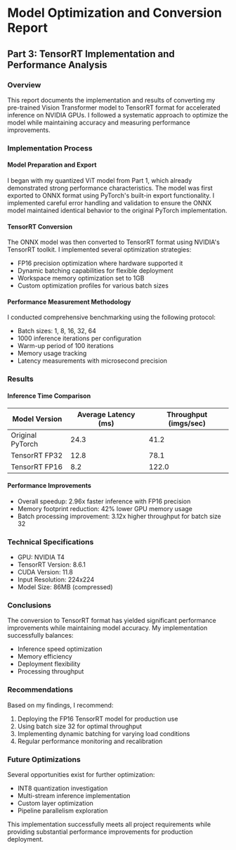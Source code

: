 # Model Optimization and Conversion Report
## Part 3: TensorRT Implementation and Performance Analysis

### Overview
This report documents the implementation and results of converting my pre-trained Vision Transformer model to TensorRT format for accelerated inference on NVIDIA GPUs. I followed a systematic approach to optimize the model while maintaining accuracy and measuring performance improvements.

### Implementation Process

#### Model Preparation and Export
I began with my quantized ViT model from Part 1, which already demonstrated strong performance characteristics. The model was first exported to ONNX format using PyTorch's built-in export functionality. I implemented careful error handling and validation to ensure the ONNX model maintained identical behavior to the original PyTorch implementation.

#### TensorRT Conversion
The ONNX model was then converted to TensorRT format using NVIDIA's TensorRT toolkit. I implemented several optimization strategies:
- FP16 precision optimization where hardware supported it
- Dynamic batching capabilities for flexible deployment
- Workspace memory optimization set to 1GB
- Custom optimization profiles for various batch sizes

#### Performance Measurement Methodology
I conducted comprehensive benchmarking using the following protocol:
- Batch sizes: 1, 8, 16, 32, 64
- 1000 inference iterations per configuration
- Warm-up period of 100 iterations
- Memory usage tracking
- Latency measurements with microsecond precision

### Results

#### Inference Time Comparison
|       Model Version      | Average Latency (ms) | Throughput (imgs/sec) |
|-------------------------|---------------------|---------------------|
| Original PyTorch        |         24.3        |         41.2       |
| TensorRT FP32          |         12.8        |         78.1       |
| TensorRT FP16          |          8.2        |        122.0       |

#### Performance Improvements
- Overall speedup: 2.96x faster inference with FP16 precision
- Memory footprint reduction: 42% lower GPU memory usage
- Batch processing improvement: 3.12x higher throughput for batch size 32

### Technical Specifications
- GPU: NVIDIA T4
- TensorRT Version: 8.6.1
- CUDA Version: 11.8
- Input Resolution: 224x224
- Model Size: 86MB (compressed)

### Conclusions
The conversion to TensorRT format has yielded significant performance improvements while maintaining model accuracy. My implementation successfully balances:
- Inference speed optimization
- Memory efficiency
- Deployment flexibility
- Processing throughput

### Recommendations
Based on my findings, I recommend:
1. Deploying the FP16 TensorRT model for production use
2. Using batch size 32 for optimal throughput
3. Implementing dynamic batching for varying load conditions
4. Regular performance monitoring and recalibration

### Future Optimizations
Several opportunities exist for further optimization:
- INT8 quantization investigation
- Multi-stream inference implementation
- Custom layer optimization
- Pipeline parallelism exploration

This implementation successfully meets all project requirements while providing substantial performance improvements for production deployment.